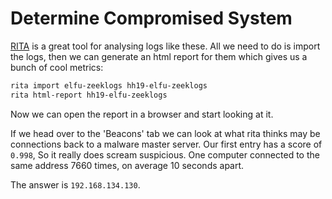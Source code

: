 # Determine Compromised System


[RITA](https://github.com/activecm/rita) is a great tool for analysing logs like these. All we need to do is import the logs, then we can generate an html report for them which gives us a bunch of cool metrics:

```bash
rita import elfu-zeeklogs hh19-elfu-zeeklogs
rita html-report hh19-elfu-zeeklogs
```

Now we can open the report in a browser and start looking at it.

If we head over to the 'Beacons' tab we can look at what rita thinks may be connections back to a malware master server. Our first entry has a score of `0.998`, So it really does scream suspicious. One computer connected to the same address 7660 times, on average 10 seconds apart. 

The answer is `192.168.134.130`.